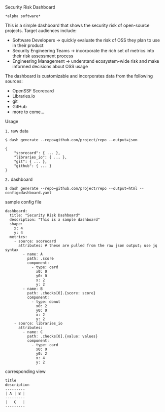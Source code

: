 Security Risk Dashboard

`*alpha software*`

This is a simple dashboard that shows the security risk of open-source projects. Target audiences include:
- Software Developers -> quickly evaluate the risk of OSS they plan to use in their product
- Security Engineering Teams -> incorporate the rich set of metrics into their risk assessment process
- Engineering Management -> understand ecosystem-wide risk and make informed decisions about OSS usage

The dashboard is customizable and incorporates data from the following sources:
- OpenSSF Scorecard
- Libraries.io
- git
- GitHub
- more to come...

Usage

`1.` raw data
```
$ dash generate --repo=github.com/project/repo --output=json

{
    "scorecard": { ... },
    "libraries_io": { ... },
    "git": { ... },
    "github": { ... }
}
```

`2.` dashboard
```
$ dash generate --repo=github.com/project/repo --output=html --config=dashboard.yaml
```
sample config file
```
dashboard:
  title: "Security Risk Dashboard"
  description: "This is a sample dashboard"
  shape:
    x: 4
    y: 4
  metrics:
    - source: scorecard
      attributes: # these are pulled from the raw json output; use jq syntax
        - name: A
          path: .score
          component:
            - type: card
              x0: 0
              y0: 0
              x: 2
              y: 2 
        - name: B
          path: .checks[0].{score: score}
          component:
            - type: donut
              x0: 2
              y0: 0
              x: 2
              y: 2 
    - source: libraries_io
      attributes:
        - name: C
          path: .checks[0].{value: values}
          component:
            - type: card
              x0: 0
              y0: 2
              x: 4
              y: 2 
```

corresponding view
```
title
description
---------
| A | B |
---------
|   C   |
---------
```